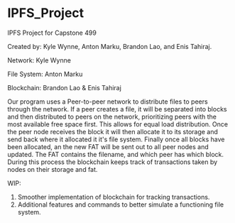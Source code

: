 # IPFS_Project
IPFS Project for Capstone 499

Created by: Kyle Wynne, Anton Marku, Brandon Lao, and Enis Tahiraj.

Network: Kyle Wynne

File System: Anton Marku

Blockchain: Brandon Lao & Enis Tahiraj

Our program uses a Peer-to-peer network to distribute files to peers through the network.
If a peer creates a file, it will be separated into blocks and then distributed to peers on the network, prioritizing
peers with the most available free space first. This allows for equal load distribution. Once the peer node receives
the block it will then allocate it to its storage and send back where it allocated it it's file system.
Finally once all blocks have been allocated, an the new FAT will be sent out to all peer nodes and updated.
The FAT contains the filename, and which peer has which block.
During this process the blockchain keeps track of transactions taken by nodes on their storage and fat.

WIP:
1) Smoother implementation of blockchain for tracking transactions.
2) Additional features and commands to better simulate a functioning file system.
